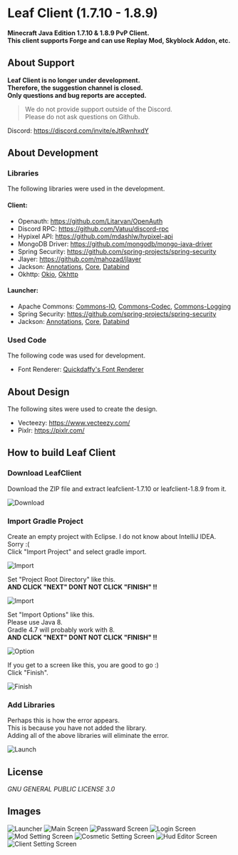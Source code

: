 # Leaf Client (1.7.10 - 1.8.9)
**Minecraft Java Edition 1.7.10 &amp; 1.8.9 PvP Client.**  
**This client supports Forge and can use Replay Mod, Skyblock Addon, etc.**
## About Support
**Leaf Client is no longer under development.**  
**Therefore, the suggestion channel is closed.**  
**Only questions and bug reports are accepted.**  

> We do not provide support outside of the Discord.  
> Please do not ask questions on Github.  

Discord: https://discord.com/invite/eJtRwnhxdY
## About Development
### Libraries
The following libraries were used in the development.  

#### Client:

- Openauth: https://github.com/Litarvan/OpenAuth
- Discord RPC: https://github.com/Vatuu/discord-rpc
- Hypixel API: https://github.com/mdashlw/hypixel-api
- MongoDB Driver: https://github.com/mongodb/mongo-java-driver
- Spring Security: https://github.com/spring-projects/spring-security
- Jlayer: https://github.com/mahozad/jlayer
- Jackson: [Annotations](https://github.com/FasterXML/jackson-annotations), [Core](https://github.com/FasterXML/jackson-core), [Databind](https://github.com/FasterXML/jackson-databind)
- Okhttp: [Okio](https://github.com/square/okio), [Okhttp](https://github.com/square/okhttp)

#### Launcher:

- Apache Commons: [Commons-IO](https://github.com/apache/commons-io), [Commons-Codec](https://github.com/apache/commons-codec), [Commons-Logging](https://github.com/apache/commons-logging)
- Spring Security: https://github.com/spring-projects/spring-security
- Jackson: [Annotations](https://github.com/FasterXML/jackson-annotations), [Core](https://github.com/FasterXML/jackson-core), [Databind](https://github.com/FasterXML/jackson-databind)

### Used Code
The following code was used for development.  

- Font Renderer: [Quickdaffy's Font Renderer](https://www.youtube.com/watch?v=w0hHF2wMBB0&t=105s)

## About Design
The following sites were used to create the design.  

- Vecteezy: https://www.vecteezy.com/
- Pixlr: https://pixlr.com/

## How to build Leaf Client

### Download LeafClient

Download the ZIP file and extract leafclient-1.7.10 or leafclient-1.8.9 from it.  

![Download](images/download.png)

### Import Gradle Project

Create an empty project with Eclipse. I do not know about IntelliJ IDEA. Sorry :(  
Click "Import Project" and select gradle import.  

![Import](images/import.png)

Set "Project Root Directory" like this.  
**AND CLICK "NEXT" DONT NOT CLICK "FINISH" !!**  

![Import](images/root.png)

Set "Import Options" like this.  
Please use Java 8.  
Gradle 4.7 will probably work with 8.  
**AND CLICK "NEXT" DONT NOT CLICK "FINISH" !!**  

![Option](images/option.png)

If you get to a screen like this, you are good to go :)  
Click "Finish".  

![Finish](images/finish.png)

### Add Libraries

Perhaps this is how the error appears.  
This is because you have not added the library.  
Adding all of the above libraries will eliminate the error.  

![Launch](images/launch.png)

## License

*GNU GENERAL PUBLIC LICENSE 3.0*

## Images
![Launcher](images/launcher.png)
![Main Screen](images/titlescreen.png)
![Passward Screen](images/passward.png)
![Login Screen](images/login.png)
![Mod Setting Screen](images/mod.png)
![Cosmetic Setting Screen](images/cosmetic.png)
![Hud Editor Screen](images/hudeditor.png)
![Client Setting Screen](images/setting.png)
